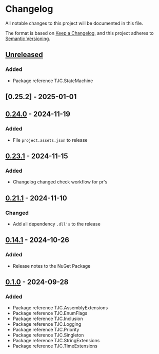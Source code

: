 # Changelog

All notable changes to this project will be documented in this file.

The format is based on [Keep a Changelog](https://keepachangelog.com/en/1.1.0/),
and this project adheres to [Semantic Versioning](https://semver.org/spec/v2.0.0.html).

## [Unreleased]

### Added

- Package reference TJC.StateMachine

## [0.25.2] - 2025-01-01

## [0.24.0] - 2024-11-19

### Added

- File `project.assets.json` to release

## [0.23.1] - 2024-11-15

### Added

- Changelog changed check workflow for pr's

## [0.21.1] - 2024-11-10

### Changed

- Add all dependency `.dll's` to the release

## [0.14.1] - 2024-10-26

### Added

- Release notes to the NuGet Package

## [0.1.0] - 2024-09-28

### Added

- Package reference TJC.AssemblyExtensions
- Package reference TJC.EnumFlags
- Package reference TJC.Inclusion
- Package reference TJC.Logging
- Package reference TJC.Priority
- Package reference TJC.Singleton
- Package reference TJC.StringExtensions
- Package reference TJC.TimeExtensions

[Unreleased]: https://github.com/TJC-Tools/TJC.Collection.Core/compare/v0.25.0...HEAD

[0.25.0]: https://github.com/TJC-Tools/TJC.Collection.Core/compare/v0.24.0...v0.25.0

[0.24.0]: https://github.com/TJC-Tools/TJC.Collection.Core/compare/v0.23.1...v0.24.0

[0.23.1]: https://github.com/TJC-Tools/TJC.Collection.Core/compare/v0.21.1...v0.23.1

[0.21.1]: https://github.com/TJC-Tools/TJC.Collection.Core/compare/v0.14.1...v0.21.1

[0.14.1]: https://github.com/TJC-Tools/TJC.Collection.Core/compare/v0.1.0...v0.14.1

[0.1.0]: https://github.com/TJC-Tools/TJC.Collection.Core/releases/tag/v0.1.0
